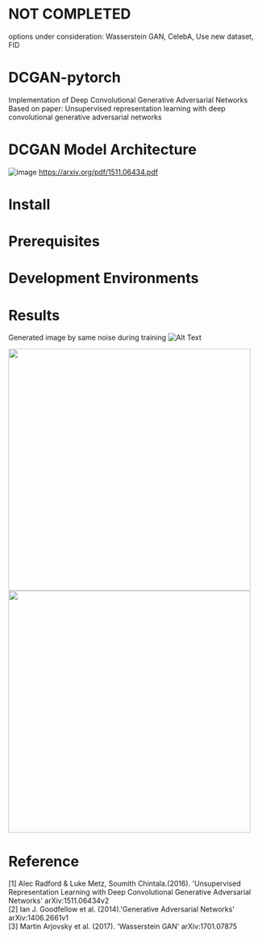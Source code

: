 # NOT COMPLETED
options under consideration: Wasserstein GAN, CelebA, Use new dataset, FID
# DCGAN-pytorch
Implementation of Deep Convolutional Generative Adversarial Networks<br>
Based on paper: Unsupervised representation learning with deep convolutional generative adversarial networks<br>


# DCGAN Model Architecture
![image](https://user-images.githubusercontent.com/61140071/101329973-69313280-38b5-11eb-876d-e88e3e8a47ad.png)
https://arxiv.org/pdf/1511.06434.pdf
# Install

# Prerequisites

# Development Environments

# Results
Generated image by same noise during training
![Alt Text](https://github.com/hectic97/DCGAN-pytorch/raw/main/examples/mnist_z_gen.gif)

<img src="https://user-images.githubusercontent.com/61140071/101330635-30458d80-38b6-11eb-8c9b-4426426ff983.png" width="480" height="480">
<img src="https://user-images.githubusercontent.com/61140071/101358054-a8737980-38dd-11eb-9932-a676d109b2d4.png" width="480" height="480">

# Reference
[1] Alec Radford & Luke Metz, Soumith Chintala.(2016). 'Unsupervised Representation Learning with Deep Convolutional Generative Adversarial Networks' arXiv:1511.06434v2<br>
[2] Ian J. Goodfellow et al. (2014).'Generative Adversarial Networks' arXiv:1406.2661v1<br>
[3] Martin Arjovsky et al. (2017). 'Wasserstein GAN' arXiv:1701.07875<br>
